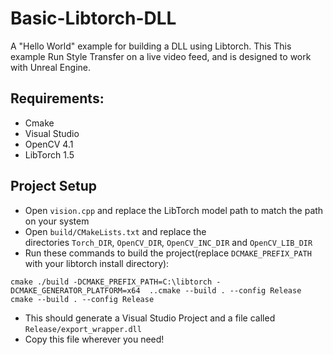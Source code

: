 # Basic-Libtorch-DLL
A "Hello World" example for building a DLL using Libtorch. This This example Run Style Transfer on a live video feed, and is designed to work with Unreal Engine.

## Requirements:
- Cmake
- Visual Studio
- OpenCV 4.1
- LibTorch 1.5

## Project Setup
- Open `vision.cpp` and replace the LibTorch model path to match the path on your system
- Open `build/CMakeLists.txt` and replace the directories `Torch_DIR`, `OpenCV_DIR`, `OpenCV_INC_DIR` and `OpenCV_LIB_DIR`
- Run these commands to build the project(replace `DCMAKE_PREFIX_PATH` with your libtorch install directory):
```
cmake ./build -DCMAKE_PREFIX_PATH=C:\libtorch -DCMAKE_GENERATOR_PLATFORM=x64  ..cmake --build . --config Release
cmake --build . --config Release
```
- This should generate a Visual Studio Project and a file called `Release/export_wrapper.dll`
- Copy this file wherever you need!

